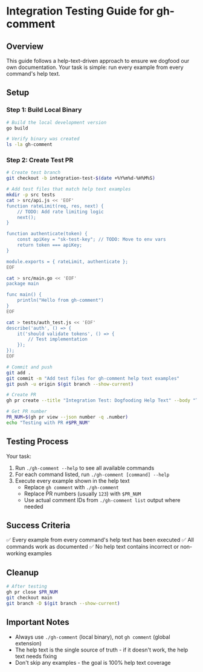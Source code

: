 # Integration Testing Guide for gh-comment

## Overview

This guide follows a help-text-driven approach to ensure we dogfood our own documentation. Your task is simple: run every example from every command's help text.

## Setup

### Step 1: Build Local Binary

```bash
# Build the local development version
go build

# Verify binary was created
ls -la gh-comment
```

### Step 2: Create Test PR

```bash
# Create test branch
git checkout -b integration-test-$(date +%Y%m%d-%H%M%S)

# Add test files that match help text examples
mkdir -p src tests
cat > src/api.js << 'EOF'
function rateLimit(req, res, next) {
    // TODO: Add rate limiting logic
    next();
}

function authenticate(token) {
    const apiKey = "sk-test-key"; // TODO: Move to env vars
    return token === apiKey;
}

module.exports = { rateLimit, authenticate };
EOF

cat > src/main.go << 'EOF'
package main

func main() {
    println("Hello from gh-comment")
}
EOF

cat > tests/auth_test.js << 'EOF'
describe('auth', () => {
    it('should validate tokens', () => {
        // Test implementation
    });
});
EOF

# Commit and push
git add .
git commit -m "Add test files for gh-comment help text examples"
git push -u origin $(git branch --show-current)

# Create PR
gh pr create --title "Integration Test: Dogfooding Help Text" --body "Testing all help text examples"

# Get PR number
PR_NUM=$(gh pr view --json number -q .number)
echo "Testing with PR #$PR_NUM"
```

## Testing Process

Your task:

1. Run `./gh-comment --help` to see all available commands
2. For each command listed, run `./gh-comment [command] --help`
3. Execute every example shown in the help text
   - Replace `gh comment` with `./gh-comment`
   - Replace PR numbers (usually `123`) with `$PR_NUM`
   - Use actual comment IDs from `./gh-comment list` output where needed

## Success Criteria

✅ Every example from every command's help text has been executed
✅ All commands work as documented
✅ No help text contains incorrect or non-working examples

## Cleanup

```bash
# After testing
gh pr close $PR_NUM
git checkout main
git branch -D $(git branch --show-current)
```

## Important Notes

- Always use `./gh-comment` (local binary), not `gh comment` (global extension)
- The help text is the single source of truth - if it doesn't work, the help text needs fixing
- Don't skip any examples - the goal is 100% help text coverage
